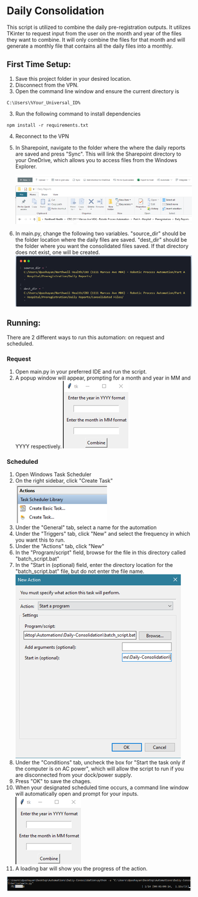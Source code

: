 # Daily Consolidation

This script is utilized to combine the daily pre-registration outputs. It utilizes TKinter to request input from the user on the month and year of the files they want to combine. It will only combine the files for that month and will generate a monthly file that contains all the daily files into a monthly.

## First Time Setup:

1. Save this project folder in your desired location.
2. Disconnect from the VPN.
3. Open the command line window and ensure the current directory is

```
C:\Users\%Your_Universal_ID%
```

3. Run the following command to install dependencies

```
npm install -r requirements.txt
```

4. Reconnect to the VPN
5. In Sharepoint, navigate to the folder where the where the daily reports are saved and press "Sync". This will link the Sharepoint directory to your OneDrive, which allows you to access files from the Windows Explorer.

   ![](assets/20230519_090500_image.png)
   ![](assets/20230519_090634_image.png)

6. In main.py, change the following two variables. "source_dir" should be the folder location where the daily files are saved. "dest_dir" should be the folder where you want the consolidated files saved. If that directory does not exist, one will be created.
   ![](assets/20230519_090946_image.png)

## Running:

There are 2 different ways to run this automation: on request and scheduled.

### Request

1. Open main.py in your preferred IDE and run the script.
2. A popup window will appear, prompting for a month and year in MM and YYYY respectively.
   ![](assets/20230519_092927_image.png)

### Scheduled

1. Open Windows Task Scheduler
2. On the right sidebar, click "Create Task"
   ![](assets/20230519_091747_image.png)
3. Under the "General" tab, select a name for the automation
4. Under the "Triggers" tab, click "New" and select the frequency in which you want this to run.
5. Under the "Actions" tab, click "New"
6. In the "Program/script" field, browse for the file in this directory called "batch_script.bat"
7. In the "Start in (optional) field, enter the directory location for the "batch_script.bat" file, but do not enter the file name.
   ![](assets/20230519_092211_image.png)
8. Under the "Conditions" tab, uncheck the box for "Start the task only if the computer is on AC power", which will allow the script to run if you are disconnected from your dock/power supply.
9. Press "OK" to save the chages.
10. When your designated scheduled time occurs, a command line window will automatically open and prompt for your inputs.
    ![](assets/20230519_092955_image.png)
11. A loading bar will show you the progress of the action.

![](assets/20230519_093343_image.png)

